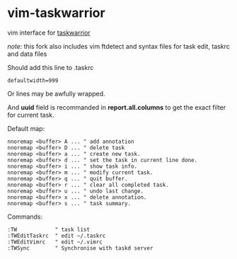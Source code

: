 vim-taskwarrior
===============

vim interface for [taskwarrior](http://taskwarrior.org)

*note:* this fork also includes vim ftdetect and syntax files for task edit, taskrc and data files

Should add this line to .taskrc

    defaultwidth=999

Or lines may be awfully wrapped.

And **uuid** field is recommanded in **report.all.columns** to get the exact filter for current task.

Default map:

```vim
nnoremap <buffer> A ... " add annotation
nnoremap <buffer> D ... " delete task
nnoremap <buffer> a ... " create new task.
nnoremap <buffer> d ... " set the task in current line done.
nnoremap <buffer> i ... " show task info.
nnoremap <buffer> m ... " modify current task.
nnoremap <buffer> q ... " quit buffer.
nnoremap <buffer> r ... " clear all completed task.
nnoremap <buffer> u ... " undo last change.
nnoremap <buffer> x ... " delete annotation.
nnoremap <buffer> s ... " task summary.
```

Commands:
```vim
:TW            " task list
:TWEditTaskrc  " edit ~/.taskrc
:TWEditVimrc   " edit ~/.vimrc
:TWSync        " Synchronise with taskd server

```
